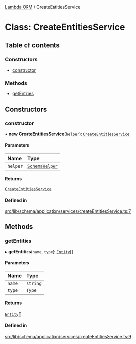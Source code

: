 [Lambda ORM](../README.md) / CreateEntitiesService

# Class: CreateEntitiesService

## Table of contents

### Constructors

- [constructor](CreateEntitiesService.md#constructor)

### Methods

- [getEntities](CreateEntitiesService.md#getentities)

## Constructors

### constructor

• **new CreateEntitiesService**(`helper`): [`CreateEntitiesService`](CreateEntitiesService.md)

#### Parameters

| Name | Type |
| :------ | :------ |
| `helper` | [`SchemaHelper`](SchemaHelper.md) |

#### Returns

[`CreateEntitiesService`](CreateEntitiesService.md)

#### Defined in

[src/lib/schema/application/services/createEntitiesService.ts:7](https://github.com/lambda-orm/lambdaorm-base/blob/7ea443d3ebae76b8fea45044f8a52e5d45444f32/src/lib/schema/application/services/createEntitiesService.ts#L7)

## Methods

### getEntities

▸ **getEntities**(`name`, `type`): [`Entity`](../interfaces/Entity.md)[]

#### Parameters

| Name | Type |
| :------ | :------ |
| `name` | `string` |
| `type` | `Type` |

#### Returns

[`Entity`](../interfaces/Entity.md)[]

#### Defined in

[src/lib/schema/application/services/createEntitiesService.ts:9](https://github.com/lambda-orm/lambdaorm-base/blob/7ea443d3ebae76b8fea45044f8a52e5d45444f32/src/lib/schema/application/services/createEntitiesService.ts#L9)

